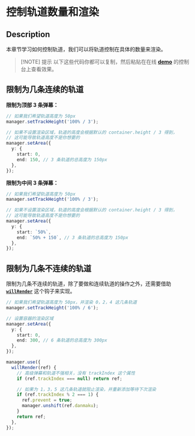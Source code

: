 # 控制轨道数量和渲染

## Description

本章节学习如何控制轨道，我们可以将轨道控制在具体的数量来渲染。

> [!NOTE] 提示
> 以下这些代码你都可以复制，然后粘贴在在线 [**demo**](https://imtaotao.github.io/danmu/) 的控制台上查看效果。

## 限制为几条连续的轨道

**限制为顶部 3 条弹幕：**

```ts {2,8-9}
// 如果我们希望轨道高度为 50px
manager.setTrackHeight('100% / 3');

// 如果不设置渲染区域，轨道的高度会根据默认的 container.height / 3 得到，
// 这可能导致轨道高度不是你想要的
manager.setArea({
  y: {
    start: 0,
    end: 150, // 3 条轨道的总高度为 150px
  },
});
```

**限制为中间 3 条弹幕：**

```ts {2,8-9}
// 如果我们希望轨道高度为 50px
manager.setTrackHeight('100% / 3');

// 如果不设置渲染区域，轨道的高度会根据默认的 container.height / 3 得到，
// 这可能导致轨道高度不是你想要的
manager.setArea({
  y: {
    start: `50%`,
    end: `50% + 150`, // 3 条轨道的总高度为 150px
  },
});
```

## 限制为几条不连续的轨道

限制为几条不连续的轨道，除了要做和连续轨道的操作之外，还需要借助 [**`willRender`**](../reference/manager-hooks/#hooks-willrender) 这个钩子来实现。

```ts {2,7-8,15,18-21}
// 如果我们希望轨道高度为 50px，并渲染 0，2，4 这几条轨道
manager.setTrackHeight('100% / 6');

// 设置容器的渲染区域
manager.setArea({
  y: {
    start: 0,
    end: 300, // 6 条轨道的总高度为 300px
  },
});

manager.use({
  willRender(ref) {
    // 高级弹幕和轨道不强相关，没有 trackIndex 这个属性
    if (ref.trackIndex === null) return ref;

    // 如果为 1，3，5 这几条轨道就阻止渲染，并重新添加等待下次渲染
    if (ref.trackIndex % 2 === 1) {
      ref.prevent = true;
      manager.unshift(ref.danmaku);
    }
    return ref;
  },
});
```
